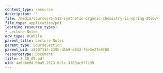 ```yaml
---
content_type: resource
description: ''
file: /media/courses/5-512-synthetic-organic-chemistry-ii-spring-2005/4a6a6e0d0ba525230d1e3f69ac9f7239_3_30_05.pdf
file_type: application/pdf
learning_resource_types:
- Lecture Notes
ocw_type: OCWFile
parent_title: Lecture Notes
parent_type: CourseSection
parent_uid: a5607114-339b-d5b9-e943-f0e3e27e9f00
resourcetype: Document
title: 3_30_05.pdf
uid: 4a6a6e0d-0ba5-2523-0d1e-3f69ac9f7239
---
```

